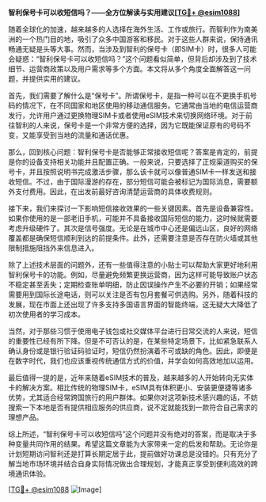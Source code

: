 **智利保号卡可以收短信吗？——全方位解读与实用建议[[TG💪+ @esim1088](https://t.me/s/esim1088)]**

随着全球化的加速，越来越多的人选择在海外生活、工作或旅行。而智利作为南美洲的一个热门目的地，吸引了众多中国游客和移民。对于这些人群来说，保持通讯畅通无疑是头等大事。然而，当涉及到智利的保号卡（即SIM卡）时，很多人可能会疑惑：“智利保号卡可以收短信吗？”这个问题看似简单，但背后却涉及到了技术细节、运营商政策以及用户需求等多个方面。本文将从多个角度全面解答这一问题，并提供实用的建议。

首先，我们需要了解什么是“保号卡”。所谓保号卡，是指一种可以在不更换手机号码的情况下，在不同国家和地区使用的移动通信服务。它通常由当地的电信运营商发行，允许用户通过更换物理SIM卡或者使用eSIM技术来切换网络环境。对于前往智利的人来说，保号卡是一个非常方便的选择，因为它既能保证原有的号码不变，又能享受到当地的流量和通话优惠。

那么，回到核心问题：智利保号卡是否能够正常接收短信呢？答案是肯定的，前提是你的设备支持相关功能并且配置正确。一般来说，只要选择了正规渠道购买的保号卡，并且按照说明书完成激活步骤，那么该卡就可以像普通SIM卡一样发送和接收短信。不过，由于国际漫游的存在，部分短信可能会被标记为国际消息，需要额外支付费用。因此，在出发前最好咨询清楚运营商的具体收费规则。

接下来，我们来探讨一下影响短信接收效果的一些关键因素。首先是设备兼容性。如果你使用的是一部老旧手机，可能并不具备接收国际短信的能力，这时候就需要考虑升级硬件了。其次是信号强度。无论是在城市中心还是偏远山区，良好的网络覆盖都是确保短信顺利到达的前提条件。此外，还需要注意是否存在防火墙或其他限制措施阻挡外来信息进入。

除了上述技术层面的问题外，还有一些值得注意的小贴士可以帮助大家更好地利用智利保号卡的功能。例如，尽量避免频繁更换运营商，因为这样可能导致账户状态不稳定甚至丢失；定期检查账单明细，防止因误操作产生不必要的开销；如果经常需要用到国际长途电话，则可以关注是否有包月套餐可供选购。另外，随着科技的发展，现在市面上还出现了许多支持多国语言界面的智能终端，这无疑大大降低了初次使用者的学习成本。

当然，对于那些习惯于使用电子钱包或社交媒体平台进行日常交流的人来说，短信的重要性已经有所下降。但是不可否认的是，在某些特定场景下，比如紧急联系人确认身份或是银行验证码验证时，短信仍然扮演着不可或缺的角色。因此，即便是在数字时代，我们也应该重视传统通信方式的价值，并学会如何高效地加以运用。

最后值得一提的是，近年来随着eSIM技术的普及，越来越多的人开始转向无实体卡的解决方案。相比传统的物理SIM卡，eSIM具有体积更小、安装更便捷等诸多优势，尤其适合经常跨国旅行的用户群体。如果你对这项新技术感兴趣的话，不妨搜索一下本地是否有提供相应服务的供应商，说不定就能找到一款符合自己需求的理想产品。

综上所述，“智利保号卡可以收短信吗”这个问题并没有绝对的答案，而是取决于多种变量共同作用的结果。希望这篇文章能为大家带来一定的启发和帮助。无论你是计划短期访问智利还是打算长期定居于此，提前做好功课总是没错的。只有充分了解当地市场环境并结合自身实际情况做出合理规划，才能真正享受到便利高效的跨境通讯体验。

[[TG💪+ @esim1088](https://t.me/s/esim1088) ![Image](https://i.postimg.cc/4NQfJmqS/Snipaste-2025-05-13-00-14-12.png)]